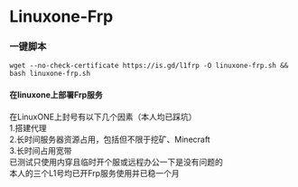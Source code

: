 # Linuxone-Frp
### 一键脚本
```shell
wget --no-check-certificate https://is.gd/l1frp -O linuxone-frp.sh && bash linuxone-frp.sh
```
#### 在linuxone上部署Frp服务
在LinuxONE上封号有以下几个因素（本人均已踩坑）</br>
1.搭建代理</br>
2.长时间服务器资源占用，包括但不限于挖矿、Minecraft</br>
3.长时间占用宽带</br>
已测试只使用内穿且临时开个服或远程办公一下是没有问题的</br>
本人的三个L1号均已开Frp服务使用并已稳一个月</br>
